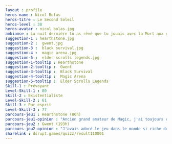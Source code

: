 ```yaml
---
layout : profile
heros-name : Nicol Bolas
heros-titre : Le Second Soleil
heros-level : 38
heros-avatar : nicol bolas.jpg
ambiance : La nuit dernière tu as rêvé que tu jouais avec la Mort aux échecs et qu'à chaque victoire elle te laissait une journée de répit. La prochaine fois tu lui offres un booster de Hearthstone.
suggestion-1 : hearthstone.jpg
suggestion-2 :  gwent.jpg
suggestion-3 :  black survival.jpg
suggestion-4 :  magic arena.jpg
suggestion-5 :  elder scrolls legends.jpg
suggestion-1-tooltip : Hearthstone
suggestion-2-tooltip :  Gwent
suggestion-3-tooltip :  Black Survival
suggestion-4-tooltip :  Magic Arena
suggestion-5-tooltip :  Elder Scrolls Legends
Skill-1 : Prévoyant
Level-Skill-1 : 80
Skill-2 : Existentialiste
Level-Skill-2 : 61
Skill-3 : Pur esprit
Level-Skill-3 : 77
parcours-jeu1 : Hearthstone (86h)
parcours-jeu1-opinion : "Ancien grand amateur de Magic, j'ai toujours été deséspéré de voir les usines à gaz montées par Wizard of the Coast. Blizzard est arrivé avec son savoir faire en terme d'interface, avec un jeu de cartes un peu simplifié mais efficace et accessible à tous."
parcours-jeu2 : Gwent (193h)
parcours-jeu2-opinion : "J'avais adoré le jeu dans le monde si riche du Witcher et je suis très content de voir que CD Projekt a fait une version standalone du jeu. Par contre pas sûr que ça débouche sur une scène très compétitive, il aurait fallu une version sur mobile pour pouvoir challenger des jeux comme magic ou hearthstone"
sharelink : dsrupt.games/quizz/result110001
---
```

